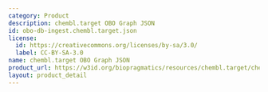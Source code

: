 ```yaml
---
category: Product
description: chembl.target OBO Graph JSON
id: obo-db-ingest.chembl.target.json
license:
  id: https://creativecommons.org/licenses/by-sa/3.0/
  label: CC-BY-SA-3.0
name: chembl.target OBO Graph JSON
product_url: https://w3id.org/biopragmatics/resources/chembl.target/chembl.target.json
layout: product_detail
---
```

